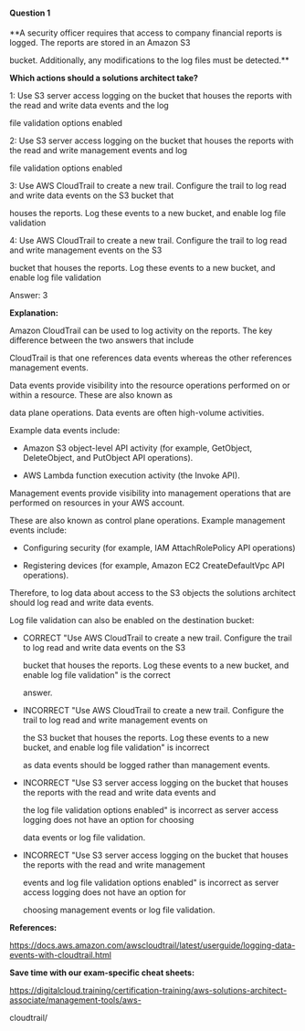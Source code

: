 #### Question  1


**A security officer requires that access to company financial reports is logged. The reports are stored in an Amazon S3

bucket. Additionally, any modifications to the log files must be detected.**


**Which actions should a solutions architect take?**


1: Use S3 server access logging on the bucket that houses the reports with the read and write data events and the log

file validation options enabled


2: Use S3 server access logging on the bucket that houses the reports with the read and write management events and log

file validation options enabled


3: Use AWS CloudTrail to create a new trail. Configure the trail to log read and write data events on the S3 bucket that

houses the reports. Log these events to a new bucket, and enable log file validation


4: Use AWS CloudTrail to create a new trail. Configure the trail to log read and write management events on the S3

bucket that houses the reports. Log these events to a new bucket, and enable log file validation


Answer: 3


**Explanation:**


Amazon CloudTrail can be used to log activity on the reports. The key difference between the two answers that include

CloudTrail is that one references data events whereas the other references management events.


Data events provide visibility into the resource operations performed on or within a resource. These are also known as

data plane operations. Data events are often high-volume activities.


Example data events include:


- Amazon S3 object-level API activity (for example, GetObject, DeleteObject, and PutObject API operations).

- AWS Lambda function execution activity (the Invoke API).


Management events provide visibility into management operations that are performed on resources in your AWS account.

These are also known as control plane operations. Example management events include:


- Configuring security (for example, IAM AttachRolePolicy API operations)

- Registering devices (for example, Amazon EC2 CreateDefaultVpc API operations).


Therefore, to log data about access to the S3 objects the solutions architect should log read and write data events.


Log file validation can also be enabled on the destination bucket:


- CORRECT "Use AWS CloudTrail to create a new trail. Configure the trail to log read and write data events on the S3

  bucket that houses the reports. Log these events to a new bucket, and enable log file validation" is the correct

  answer.


- INCORRECT "Use AWS CloudTrail to create a new trail. Configure the trail to log read and write management events on

  the S3 bucket that houses the reports. Log these events to a new bucket, and enable log file validation" is incorrect

  as data events should be logged rather than management events.


- INCORRECT "Use S3 server access logging on the bucket that houses the reports with the read and write data events and

  the log file validation options enabled" is incorrect as server access logging does not have an option for choosing

  data events or log file validation.


- INCORRECT "Use S3 server access logging on the bucket that houses the reports with the read and write management

  events and log file validation options enabled" is incorrect as server access logging does not have an option for

  choosing management events or log file validation.


**References:**


https://docs.aws.amazon.com/awscloudtrail/latest/userguide/logging-data-events-with-cloudtrail.html


**Save time with our exam-specific cheat sheets:**


https://digitalcloud.training/certification-training/aws-solutions-architect-associate/management-tools/aws-

cloudtrail/

